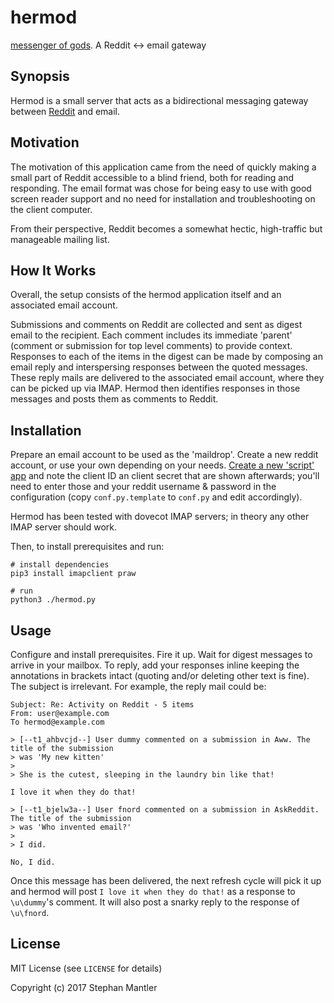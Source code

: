 # hermod
[messenger of gods](https://en.wikipedia.org/wiki/Hermóðr). A Reddit &lt;-> email gateway


## Synopsis

Hermod is a small server that acts as a bidirectional messaging gateway between [Reddit](https://www.reddit.com) and email. 


## Motivation

The motivation of this application came from the need of quickly making a small part of Reddit accessible 
to a blind friend, both for reading and responding. The email format was chose for being easy to use with
good screen reader support and no need for installation and troubleshooting on the client computer. 

From their perspective, Reddit becomes a somewhat hectic, high-traffic but manageable mailing list.


## How It Works

Overall, the setup consists of the hermod application itself and an associated email account.

Submissions and comments on Reddit are collected and sent as digest email to the recipient. Each comment includes its immediate 'parent' (comment or submission for top level comments) to provide context. Responses to each of the items in the digest can be made by composing an email reply and interspersing responses between the quoted messages. These reply mails are delivered to the associated email account, where they can be picked up via IMAP. Hermod then identifies responses in those messages and posts them as comments to Reddit.


## Installation

Prepare an email account to be used as the 'maildrop'. Create a new reddit account, or use your own depending on your needs. [Create a new 'script' app](https://github.com/reddit/reddit/wiki/OAuth2-Quick-Start-Example) and note the client ID an client secret that are shown afterwards; you'll need to enter those and your reddit username & password in the configuration (copy `conf.py.template` to `conf.py` and edit accordingly).

Hermod has been tested with dovecot IMAP servers; in theory any other IMAP server should work.

Then, to install prerequisites and run:

	# install dependencies
    pip3 install imapclient praw
    
    # run
    python3 ./hermod.py


## Usage

Configure and install prerequisites. Fire it up. Wait for digest messages to arrive in your mailbox. To reply,
add your responses inline keeping the annotations in brackets intact (quoting and/or deleting other text is fine). The subject is irrelevant. For example, the reply mail could be:

    Subject: Re: Activity on Reddit - 5 items
    From: user@example.com
    To hermod@example.com
    
    > [--t1_ahbvcjd--] User dummy commented on a submission in Aww. The title of the submission
    > was 'My new kitten'
    >
    > She is the cutest, sleeping in the laundry bin like that!
    
    I love it when they do that!
    
    > [--t1_bjelw3a--] User fnord commented on a submission in AskReddit. The title of the submission
    > was 'Who invented email?'
    >
    > I did.
    
    No, I did.
    
Once this message has been delivered, the next refresh cycle will pick it up and hermod will post `I love it when they do that!` as a response to `\u\dummy`'s comment. It will also post a snarky reply to the response of `\u\fnord`.


## License

MIT License (see `LICENSE` for details)

Copyright (c) 2017 Stephan Mantler
